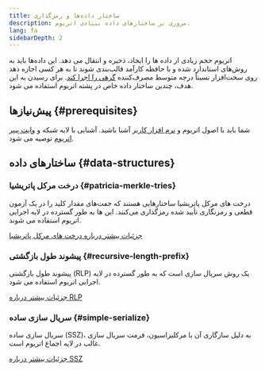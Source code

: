 ```yaml
---
title: ساختار داده‌ها و رمزگذاری
description: مروری بر ساختارهای داده بنیادی اتریوم.
lang: fa
sidebarDepth: 2
---
```


اتریوم حجم زیادی از داده ها را ایجاد، ذخیره و انتقال می دهد. این داده‌ها باید به روش‌های استاندارد شده و با حافظه کارآمد قالب‌بندی شوند تا به هر کسی اجازه دهد روی سخت‌افزار نسبتاً درجه متوسط ​​مصرف‌کننده [گرهی را اجرا کند](/run-a-node/). برای رسیدن به این هدف، چندین ساختار داده خاص در پشته اتریوم استفاده می شود.

## پیش‌نیازها {#prerequisites}

شما باید با اصول اتریوم و [نرم افزار کاربر](/developers/docs/nodes-and-clients/) آشنا باشید. آشنایی با لایه شبکه و [وایت پیپر اتریوم](/whitepaper/) توصیه می شود.

## ساختارهای داده {#data-structures}

### درخت مرکل پاتریشیا {#patricia-merkle-tries}

درخت های مرکل پاتریشیا ساختارهایی هستند که جفت‌های مقدار کلید را در یک آزمون قطعی و رمزنگاری تأیید شده رمزگذاری می‌کنند. این ها به طور گسترده در لایه اجرایی اتریوم استفاده می شوند.

[جزئیات بیشتر درباره درخت های مرکل پاتریشیا](/developers/docs/data-structures-and-encoding/patricia-merkle-trie)

### پیشوند طول بازگشتی {#recursive-length-prefix}

پیشوند طول بازگشتی (RLP) یک روش سریال سازی است که به طور گسترده در لایه اجرایی اتریوم استفاده می شود.

[جزئیات بیشتر درباره RLP](/developers/docs/data-structures-and-encoding/rlp)

### سریال سازی ساده {#simple-serialize}

سریال سازی ساده (SSZ)، به دلیل سازگاری آن با مرکلیزاسیون، فرمت سریال سازی غالب در لایه اجماع اتریوم است.

[جزئیات بیشتر درباره SSZ](/developers/docs/data-structures-and-encoding/ssz)
